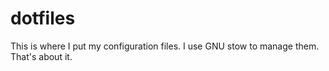 # dotfiles
This is where I put my configuration files. I use GNU stow to manage them. That's about it.
